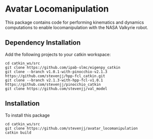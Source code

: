 # Avatar Locomanipulation
This package contains code for performing kinematics and dynamics computations to enable locomanipulation with the NASA Valkyrie robot.

## Dependency Installation
Add the following projects to your catkin workspace:
````
cd catkin_ws/src
git clone https://github.com/ipab-slmc/eigenpy_catkin
git clone --branch v1.0.1-with-pinocchio-v2.1.3 https://github.com/stevenjj/hpp-fcl_catkin.git
git clone --branch v2.1.3-with-hpp-fcl-v1.0.1 https://github.com/stevenjj/pinocchio_catkin
git clone https://github.com/stevenjj/val_model
````

## Installation
To install this package
````
cd catkin_ws/src
git clone https://github.com/stevenjj/avatar_locomanipulation
catkin build
````